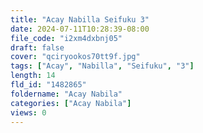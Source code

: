 ```yaml
---
title: "Acay Nabilla Seifuku 3"
date: 2024-07-11T10:28:39-08:00
file_code: "i2xm4dxbnj05"
draft: false
cover: "qciryookos70tt9f.jpg"
tags: ["Acay", "Nabilla", "Seifuku", "3"]
length: 14
fld_id: "1482865"
foldername: "Acay Nabila"
categories: ["Acay Nabila"]
views: 0
---
```

